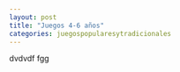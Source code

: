 ```yaml
---
layout: post
title: "Juegos 4-6 años"
categories: juegospopularesytradicionales
---
```


dvdvdf
fgg
